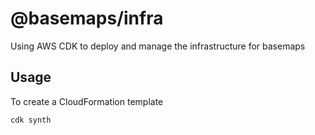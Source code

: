 # @basemaps/infra

Using AWS CDK to deploy and manage the infrastructure for basemaps

## Usage

To create a CloudFormation template

```bash
cdk synth
```


